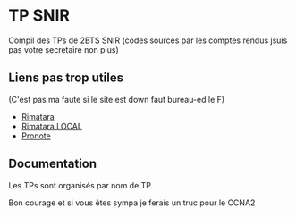 
# TP SNIR

Compil des TPs de 2BTS SNIR 
(codes sources par les comptes rendus jsuis pas votre secretaire non plus)

## Liens pas trop utiles
(C'est pas ma faute si le site est down faut bureau-ed le F)
 - [Rimatara](https://rimatara.lyceelafayette.fr)
 - [Rimatara LOCAL](https://192.168.20.7:5000)
 - [Pronote](https://0770920g.index-education.net/pronote/eleve.html)


## Documentation

Les TPs sont organisés par nom de TP.

Bon courage et si vous êtes sympa je ferais un truc pour le CCNA2
